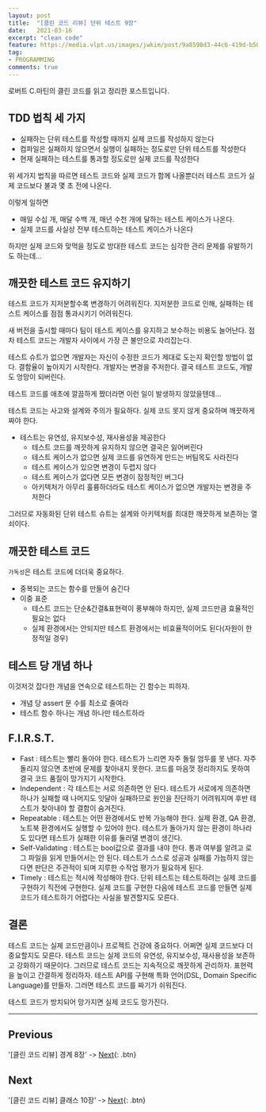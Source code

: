 ```yaml
---
layout: post
title:  "[클린 코드 리뷰] 단위 테스트 9장"
date:   2021-03-16
excerpt: "clean code"
feature: https://media.vlpt.us/images/jwkim/post/9a8598d3-44c6-419d-b509-069370dd5c7e/%EA%B7%B8%EB%A6%BC3.png
tag:
- PROGRAMMING
comments: true
---
```


로버트 C.마틴의 클린 코드를 읽고 정리한 포스트입니다.

## TDD 법칙 세 가지
* 실패하는 단위 테스트를 작성할 때까지 실제 코드를 작성하지 않는다
* 컴파일은 실패하지 않으면서 실행이 실패하는 정도로만 단위 테스트를 작성한다
* 현재 실패하는 테스트를 통과할 정도로만 실제 코드를 작성한다

위 세가지 법칙을 따르면 테스트 코드와 실제 코드가 함께 나올뿐더러 테스트 코드가 실제 코드보다 불과 몇 초 전에 나온다.

이렇게 일하면
* 매일 수십 개, 매달 수백 개, 매년 수천 개에 달하는 테스트 케이스가 나온다.
* 실제 코드를 사실상 전부 테스트하는 테스트 케이스가 나온다

하지만 실제 코드와 맞먹을 정도로 방대한 테스트 코드는 심각한 관리 문제를 유발하기도 하는데...

## 깨끗한 테스트 코드 유지하기
테스트 코드가 지저분할수록 변경하기 어려워진다. 지저분한 코드로 인해, 실패하는 테스트 케이스를 점점 통과시키기 어려워진다.

새 버전을 출시할 때마다 팀이 테스트 케이스를 유지하고 보수하는 비용도 늘어난다. 점차 테스트 코드는 개발자 사이에서 가장 큰 불만으로 자리잡는다.

테스트 슈트가 없으면 개발자는 자신이 수정한 코드가 제대로 도는지 확인할 방법이 없다. 결함율이 높아지기 시작한다. 개발자는 변경을 주저한다. 결국 테스트 코드도, 개발도 엉망이 되버린다.

테스트 코드를 애초에 깔끔하게 짰더라면 이런 일이 발생하지 않았을텐데...

테스트 코드는 사고와 설계와 주의가 필요하다. 실제 코드 못지 않게 중요하며 깨끗하게 짜야 한다.

* 테스트는 유연성, 유지보수성, 재사용성을 제공한다
  * 테스트 코드를 깨끗하게 유지하지 않으면 결국은 잃어버린다
  * 테스트 케이스가 없으면 실제 코드를 유연하게 만드는 버팀목도 사라진다
  * 테스트 케이스가 있으면 변경이 두렵지 않다
  * 테스트 케이스가 없다면 모든 변경이 잠정적인 버그다
  * 아키텍처가 아무리 훌륭하더라도 테스트 케이스가 없으면 개발자는 변경을 주저한다

그러므로 자동화된 단위 테스트 슈트는 설계와 아키텍처를 최대한 깨끗하게 보존하는 열쇠이다.

## 깨끗한 테스트 코드
`가독성`은 테스트 코드에 더더욱 중요하다.
* 중복되는 코드는 함수를 만들어 숨긴다
* 이중 표준
  * 테스트 코드는 단순&간결&표현력이 풍부해야 하지만, 실제 코드만큼 효율적인 필요는 없다
  * 실제 환경에서는 안되지만 테스트 환경에서는 비효율적이어도 된다(자원이 한정적일 경우)

## 테스트 당 개념 하나
이것저것 잡다한 개념을 연속으로 테스트하는 긴 함수는 피하자.
* 개념 당 assert 문 수를 최소로 줄여라
* 테스트 함수 하나는 개념 하나만 테스트하라

## F.I.R.S.T.
* Fast : 테스트는 빨리 돌아야 한다. 테스트가 느리면 자주 돌릴 엄두를 못 낸다. 자주 돌리지 않으면 초반에 문제를 찾아내지 못한다. 코드를 마음껏 정리하지도 못하여 결국 코드 품질이 망가지기 시작한다.
* Independent : 각 테스트는 서로 의존하면 안 된다. 테스트가 서로에게 의존하면 하나가 실패할 때 나머지도 잇달아 실패하므로 원인을 진단하기 어려워지며 후반 테스트가 찾아내야 할 결함이 숨겨진다.
* Repeatable : 테스트는 어떤 환경에서도 반복 가능해야 한다. 실제 환경, QA 환경, 노트북 환경에서도 실행할 수 있어야 한다. 테스트가 돌아가지 않는 환경이 하나라도 있다면 테스트가 실패한 이유를 둘러댈 변경이 생긴다.
* Self-Validating : 테스트는 bool값으로 결과를 내야 한다. 통과 여부를 알려고 로그 파일을 읽게 만들어서는 안 된다. 테스트가 스스로 성공과 실패를 가늠하지 않는다면 판단은 주관적이 되며 지루한 수작업 평가가 필요하게 된다.
* Timely : 테스트는 적시에 작성해야 한다. 단위 테스트는 테스트하려는 실제 코드를 구현하기 직전에 구현한다. 실제 코드를 구현한 다음에 테스트 코드를 만들면 실제 코드가 테스트하기 어렵다는 사실을 발견할지도 모른다.

## 결론
테스트 코드는 실제 코드만큼이나 프로젝트 건강에 중요하다. 어쩌면 실제 코드보다 더 중요할지도 모른다. 테스트 코드는 실제 코드의 유연성, 유지보수성, 재사용성을 보존하고 강화하기 때문이다. 그러므로 테스트 코드는 지속적으로 깨끗하게 관리하자. 표현력을 높이고 간결하게 정리하자. 테스트 API를 구현해 특화 언어(DSL, Domain Specific Language)를 만들자. 그러면 테스트 코드를 짜기가 쉬워진다.

테스트 코드가 방치되어 망가지면 실제 코드도 망가진다.


---


## Previous
'[클린 코드 리뷰] 경계 8장' -> [Next](https://akfmdl.github.io//programming_clean_code_8/){: .btn}

## Next
'[클린 코드 리뷰] 클래스 10장' -> [Next](https://akfmdl.github.io//programming_clean_code_10/){: .btn}